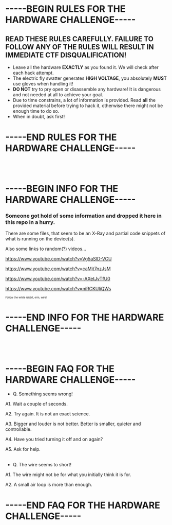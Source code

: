 # -----BEGIN RULES FOR THE HARDWARE CHALLENGE----- 
## READ THESE RULES CAREFULLY. FAILURE TO FOLLOW ANY OF THE RULES WILL RESULT IN IMMEDIATE CTF DISQUALIFICATION!

- Leave all the hardware **EXACTLY** as you found it. We will check after each hack attempt.
- The electric fly swatter generates **HIGH VOLTAGE**, you absolutely **MUST** use gloves when handling it!
- **DO NOT** try to pry open or disassemble any hardware! It is dangerous and not needed at all to achieve your goal.
- Due to time constrains, a lot of information is provided. Read **all** the provided material before trying to hack it, otherwise there might not be enough time to do so.
- When in doubt, ask first!

# -----END RULES FOR THE HARDWARE CHALLENGE----- 
<br><br>
# -----BEGIN INFO FOR THE HARDWARE CHALLENGE----- 
### Someone got hold of some information and dropped it here in this repo in a hurry. 

There are some files, that seem to be an X-Ray and partial code snippets of what is running on the device(s).

Also some links to random(?) videos...

https://www.youtube.com/watch?v=Vg5aSlD-VCU

https://www.youtube.com/watch?v=caMit7nzJsM

https://www.youtube.com/watch?v=-AXetJvTfU0

https://www.youtube.com/watch?v=niRCKUliQWs


<sub><sub><sub>Follow the white rabbit, erm, wire!</sub></sub></sub>
# -----END INFO FOR THE HARDWARE CHALLENGE----- 
<br><br>
# -----BEGIN FAQ FOR THE HARDWARE CHALLENGE-----
- Q. Something seems wrong!

A1. Wait a couple of seconds. 

A2. Try again. It is not an exact science.

A3. Bigger and louder is not better. Better is smaller, quieter and controllable.

A4. Have you tried turning it off and on again?

A5. Ask for help.
<br><br>
- Q. The wire seems to short!

A1. The wire might not be for what you initially think it is for.
 
A2. A small air loop is more than enough.

# -----END FAQ FOR THE HARDWARE CHALLENGE-----
